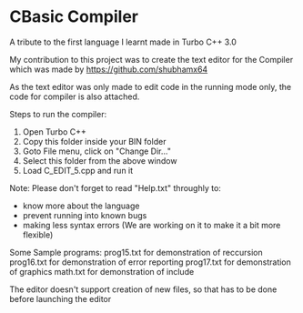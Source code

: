 # CBasic Compiler
A tribute to the first language I learnt made in Turbo C++ 3.0

My contribution to this project was to create the text editor for
the Compiler which was made by https://github.com/shubhamx64

As the text editor was only made to edit code in the running mode only, the code for compiler is also attached.

Steps to run the compiler:
1) Open Turbo C++
2) Copy this folder inside your BIN folder
3) Goto File menu, click on "Change Dir..."
4) Select this folder from the above window
5) Load C_EDIT_5.cpp and run it

Note: Please don't forget to read "Help.txt" throughly to:
- know more about the language
- prevent running into known bugs
- making less syntax errors (We are working on it to make it a bit more
flexible)

Some Sample programs:
prog15.txt for demonstration of reccursion
prog16.txt for demonstration of error reporting
prog17.txt for demonstration of graphics
math.txt for demonstration of include

The editor doesn't support creation of new files, so that has to be done before launching the editor

